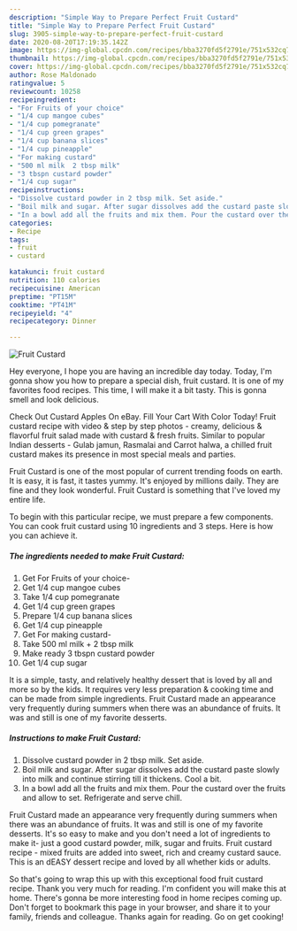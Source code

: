```yaml
---
description: "Simple Way to Prepare Perfect Fruit Custard"
title: "Simple Way to Prepare Perfect Fruit Custard"
slug: 3905-simple-way-to-prepare-perfect-fruit-custard
date: 2020-08-20T17:19:35.142Z
image: https://img-global.cpcdn.com/recipes/bba3270fd5f2791e/751x532cq70/fruit-custard-recipe-main-photo.jpg
thumbnail: https://img-global.cpcdn.com/recipes/bba3270fd5f2791e/751x532cq70/fruit-custard-recipe-main-photo.jpg
cover: https://img-global.cpcdn.com/recipes/bba3270fd5f2791e/751x532cq70/fruit-custard-recipe-main-photo.jpg
author: Rose Maldonado
ratingvalue: 5
reviewcount: 10258
recipeingredient:
- "For Fruits of your choice"
- "1/4 cup mangoe cubes"
- "1/4 cup pomegranate"
- "1/4 cup green grapes"
- "1/4 cup banana slices"
- "1/4 cup pineapple"
- "For making custard"
- "500 ml milk  2 tbsp milk"
- "3 tbspn custard powder"
- "1/4 cup sugar"
recipeinstructions:
- "Dissolve custard powder in 2 tbsp milk. Set aside."
- "Boil milk and sugar. After sugar dissolves add the custard paste slowly into milk and continue stirring till it thickens. Cool a bit."
- "In a bowl add all the fruits and mix them. Pour the custard over the fruits and allow to set. Refrigerate and serve chill."
categories:
- Recipe
tags:
- fruit
- custard

katakunci: fruit custard 
nutrition: 110 calories
recipecuisine: American
preptime: "PT15M"
cooktime: "PT41M"
recipeyield: "4"
recipecategory: Dinner

---
```



![Fruit Custard](https://img-global.cpcdn.com/recipes/bba3270fd5f2791e/751x532cq70/fruit-custard-recipe-main-photo.jpg)

Hey everyone, I hope you are having an incredible day today. Today, I'm gonna show you how to prepare a special dish, fruit custard. It is one of my favorites food recipes. This time, I will make it a bit tasty. This is gonna smell and look delicious.

Check Out Custard Apples On eBay. Fill Your Cart With Color Today! Fruit custard recipe with video &amp; step by step photos - creamy, delicious &amp; flavorful fruit salad made with custard &amp; fresh fruits. Similar to popular Indian desserts - Gulab jamun, Rasmalai and Carrot halwa, a chilled fruit custard makes its presence in most special meals and parties.

Fruit Custard is one of the most popular of current trending foods on earth. It is easy, it is fast, it tastes yummy. It's enjoyed by millions daily. They are fine and they look wonderful. Fruit Custard is something that I've loved my entire life.


To begin with this particular recipe, we must prepare a few components. You can cook fruit custard using 10 ingredients and 3 steps. Here is how you can achieve it.

<!--inarticleads1-->

##### The ingredients needed to make Fruit Custard:

1. Get For Fruits of your choice-
1. Get 1/4 cup mangoe cubes
1. Take 1/4 cup pomegranate
1. Get 1/4 cup green grapes
1. Prepare 1/4 cup banana slices
1. Get 1/4 cup pineapple
1. Get For making custard-
1. Take 500 ml milk + 2 tbsp milk
1. Make ready 3 tbspn custard powder
1. Get 1/4 cup sugar


It is a simple, tasty, and relatively healthy dessert that is loved by all and more so by the kids. It requires very less preparation &amp; cooking time and can be made from simple ingredients. Fruit Custard made an appearance very frequently during summers when there was an abundance of fruits. It was and still is one of my favorite desserts. 

<!--inarticleads2-->

##### Instructions to make Fruit Custard:

1. Dissolve custard powder in 2 tbsp milk. Set aside.
1. Boil milk and sugar. After sugar dissolves add the custard paste slowly into milk and continue stirring till it thickens. Cool a bit.
1. In a bowl add all the fruits and mix them. Pour the custard over the fruits and allow to set. Refrigerate and serve chill.


Fruit Custard made an appearance very frequently during summers when there was an abundance of fruits. It was and still is one of my favorite desserts. It&#39;s so easy to make and you don&#39;t need a lot of ingredients to make it- just a good custard powder, milk, sugar and fruits. Fruit custard recipe - mixed fruits are added into sweet, rich and creamy custard sauce. This is an dEASY dessert recipe and loved by all whether kids or adults. 

So that's going to wrap this up with this exceptional food fruit custard recipe. Thank you very much for reading. I'm confident you will make this at home. There's gonna be more interesting food in home recipes coming up. Don't forget to bookmark this page in your browser, and share it to your family, friends and colleague. Thanks again for reading. Go on get cooking!
